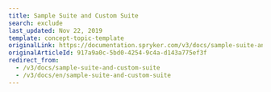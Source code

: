 ```yaml
---
title: Sample Suite and Custom Suite
search: exclude
last_updated: Nov 22, 2019
template: concept-topic-template
originalLink: https://documentation.spryker.com/v3/docs/sample-suite-and-custom-suite
originalArticleId: 917a9a0c-5bd0-4254-9c4a-d143a775ef3f
redirect_from:
  - /v3/docs/sample-suite-and-custom-suite
  - /v3/docs/en/sample-suite-and-custom-suite
---
```



